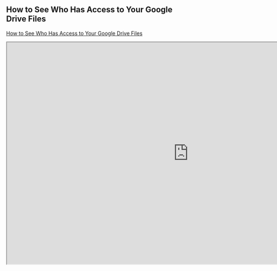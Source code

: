 ## How to See Who Has Access to Your Google Drive Files
[How to See Who Has Access to Your Google Drive Files](https://www.makeuseof.com/tag/see-access-google-drive-files/#:~:text=How%20to%20Check%20Who%20Has,see%20yourself%20on%20the%20list.)

<iframe 
    width="980" 
    height="600" 
    src="https://web.powerapps.com/webplayer/iframeapp?hideNavBar=true&amp;source=iframe&amp;screenColor=rgba(104,101,171,1)&amp;appId=/providers/Microsoft.PowerApps/apps/4bd102ce-d373-46d2-ac72-5dade9dadfb6"></iframe>